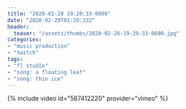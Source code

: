 ```yaml
---
title: "2020-02-28 19:20:33-0600"
date: "2020-02-29T01:20:33Z"
header:
  teaser: "/assets/thumbs/2020-02-28-19-20-33-0600.jpg"
categories:
- "music production"
- "twitch"
tags:
- "fl studio"
- "song: a floating leaf"
- "song: thin ice"
---
```

{% include video id="567412220" provider="vimeo" %}
